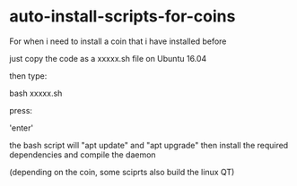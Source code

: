 # auto-install-scripts-for-coins
<p>For when i need to install a coin that i have installed before</p>
<p>just copy the code as a xxxxx.sh file on Ubuntu 16.04</p>
<p>then type:</p>
<p>bash xxxxx.sh</p> 
<p>press:</p>
<p>'enter'</p>
<p>the bash script will "apt update" and "apt upgrade" then install the required dependencies and compile the daemon</p>
<p>(depending on the coin, some sciprts also build the linux QT)</p>
